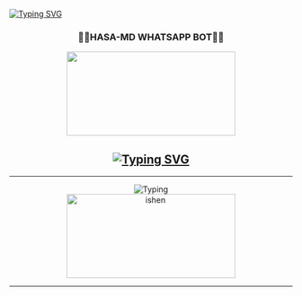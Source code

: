 <a href="https://git.io/typing-svg"><img src="https://readme-typing-svg.demolab.com?font=Black+Ops+One&size=100&pause=1000&color=ADD8E6&center=true&width=1000&height=200&lines=HASA-MD-BOT" alt="Typing SVG" /></a>
<div align="center">
	<h3>👧🏻HASA-MD WHATSAPP BOT👧🏻</h3>
<img src="https://i.ibb.co/HfPgjbGf/1660.jpg" width="300" height="150">
</div>
<div align="center">
</p>
	
## [![Typing SVG](https://readme-typing-svg.herokuapp.com?font=Rockstar-ExtraBold&color=F00&lines=HELLO+IM+ISHEN+HASA+MD+DEVELOPER)](https://git.io/typing-svg)

<hr>
<img src="https://readme-typing-svg.herokuapp.com?size=33&width=1000&lines=Welcome+To+HASA-MD...;Created+by+Ishen...;World+Best+Whatsapp+User+Bot...;Simple+Java+Script+Bot...;Simple+And+Fast+Deploy...;Thank+You+For+Using+L
Hasa-MD..."
            alt="Typing">

<div align="center">
	<img src="https://moe-counter.glitch.me/get/@Anya_v2-Md?theme=gelbooru" width="300" height="150" alt="ishen">
</div>

<hr>
